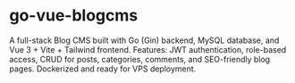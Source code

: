 # go-vue-blogcms
A full-stack Blog CMS built with Go (Gin) backend, MySQL database, and Vue 3 + Vite + Tailwind frontend. Features: JWT authentication, role-based access, CRUD for posts, categories, comments, and SEO-friendly blog pages. Dockerized and ready for VPS deployment.
